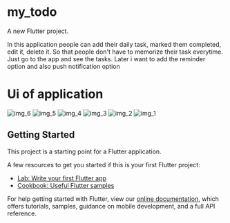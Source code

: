 # my_todo

A new Flutter project.

In this application people can add their daily task, marked them completed, edit it, delete it. 
So that people don't have to memorize their task everytime. Just go to the app and see the tasks.
Later i want to add the reminder option and also push notification option

# Ui of application 
![img_6](https://user-images.githubusercontent.com/57150267/134779058-9b1d6a16-c710-445e-93ef-4831d790ac80.jpg)
![img_5](https://user-images.githubusercontent.com/57150267/134779523-f0ab3d90-ed11-43a8-b3f6-fb6af139ae19.jpg)
![img_4](https://user-images.githubusercontent.com/57150267/134779525-fb74167d-3673-477e-b776-eb411e5f121a.jpg)
![img_3](https://user-images.githubusercontent.com/57150267/134779534-e6dad50a-f47a-4abc-89f7-b79a81feb338.jpg)
![img_2](https://user-images.githubusercontent.com/57150267/134779540-3c21cf7a-e1c2-4682-a532-dc5e3f9d2184.jpg)
![img_1](https://user-images.githubusercontent.com/57150267/134779546-8cef7ad6-5dd7-49a3-8e52-b9e3a767b3c7.jpg)


## Getting Started

This project is a starting point for a Flutter application.

A few resources to get you started if this is your first Flutter project:

- [Lab: Write your first Flutter app](https://flutter.dev/docs/get-started/codelab)
- [Cookbook: Useful Flutter samples](https://flutter.dev/docs/cookbook)

For help getting started with Flutter, view our
[online documentation](https://flutter.dev/docs), which offers tutorials,
samples, guidance on mobile development, and a full API reference.
